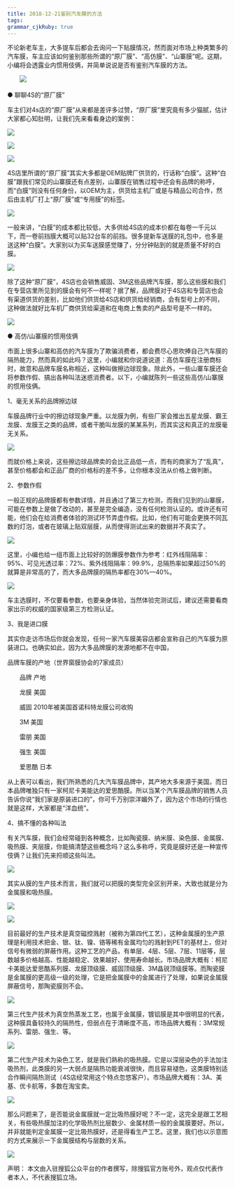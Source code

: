 ```yaml
---
title: 2018-12-21鉴别汽车膜的方法
tags: 
grammar_cjkRuby: true
---
```




不论新老车主，大多提车后都会去询问一下贴膜情况，然而面对市场上种类繁多的汽车膜，车主应该如何鉴别那些所谓的“原厂膜”、“高仿膜”、“山寨膜”呢。这期，小编将会透露业内惯用伎俩，并简单说说是否有鉴别汽车膜的方法。

　　![](http://photocdn.sohu.com/20150919/mp32520353_1442638077718_2.jpeg)

● 聊聊4S的“原厂膜”

车主们对4s店的“原厂膜”从来都是差评多过赞，“原厂膜”里究竟有多少猫腻，估计大家都心知肚明，让我们先来看看身边的案例：

![](http://photocdn.sohu.com/20150919/mp32520353_1442638077718_3.jpeg)

![](http://photocdn.sohu.com/20150919/mp32520353_1442638077718_4.jpeg)

![](http://photocdn.sohu.com/20150919/mp32520353_1442638077718_5.jpeg)

4S店里所谓的“原厂膜”其实大多都是OEM贴牌厂供货的，行话称“白膜”。这种“白膜”跟我们常见的山寨膜还有点差别，山寨膜在销售过程中还会有品牌的称呼，而“白膜”则没有任何身份，以OEM为主，供货给主机厂或是与精品公司合作，然后由主机厂打上“原厂膜”或“专用膜”的标签。

![](http://photocdn.sohu.com/20150919/mp32520353_1442638077718_6.jpeg)

一般来讲，“白膜”的成本都比较低，大多供给4S店的成本价都在每卷一千元以下，而一卷前挡膜大概可以贴32台车的前挡。很多提新车送膜的礼包中，也多是送这种“白膜”。大家别以为买车送膜感觉赚了，分分钟贴到的就是质量不好的白膜。

![](http://photocdn.sohu.com/20150919/mp32520353_1442638077718_7.jpeg)

除了这种“原厂膜”，4S店也会销售威固、3M这些品牌汽车膜，那么这些膜和我们在专营店里所见到的膜会有何不一样呢？据了解，品牌膜对于4S店和专营店也会有渠道供货的差别，比如他们供货给4S店和供货给经销商，会有型号上的不同，这种做法就好比车机厂商供货给渠道和在电商上售卖的产品型号是不一样的。

![](http://photocdn.sohu.com/20150919/mp32520353_1442638077718_8.jpeg)

● 高仿/山寨膜的惯用伎俩

市面上很多山寨和高仿的汽车膜为了欺骗消费者，都会费尽心思吹捧自己汽车膜的隔热能力，然而真的如此吗？这里，小编就和你说道说道：高仿车膜在注册商标时，故意和品牌车膜名称相近，这种叫做擦边球现象。除此外，一些山寨车膜还会将参数作假、搞出各种叫法迷惑消费者。以下，小编就陈列一些这些高仿/山寨膜的惯用伎俩。

1、毫无关系的品牌擦边球

车膜品牌行业中的擦边球现象严重。以龙膜为例，有些厂家会推出五星龙膜、霸王龙膜、龙膜王之类的品牌，或者干脆叫龙膜的某某系列，而其实这和真正的龙膜毫无关系。

![](http://photocdn.sohu.com/20150919/mp32520353_1442638077718_9.jpeg)

而就价格上来说，这些擦边球品牌卖的会比正品低一点，而有的商家为了“乱真”，甚至价格都会和正品厂商的价格标的差不多，让你根本没法从价格上做判断。

2、参数作假

一般正规的品牌膜都有参数详情，并且通过了第三方检测，而我们见到的山寨膜，可能在参数上是做了改动的，甚至是完全编造，没有任何检测认证的。或许还有可能，他们会在给消费者体验的测试环节弄虚作假。比如，他们有可能会更换不同瓦数的灯泡，或者在玻璃上贴双层膜，从而使得测试出来的数据并不真实了。

![](http://photocdn.sohu.com/20150919/mp32520353_1442638077718_10.jpeg)

这里，小编也给一组市面上比较好的防爆膜参数作为参考：红外线阻隔率：95%、可见光透过率：72%、紫外线阻隔率：99.9%，总隔热率如果超过50%的就算是非常高的了，而大多品牌膜的隔热率都在30%—40%。

![](http://photocdn.sohu.com/20150919/mp32520353_1442638077718_11.jpeg)

车主选膜时，不仅要看参数，也要亲身体验，当然体验完测试后，建议还需要看商家出示的权威的国家级第三方检测认证。

3、我是进口膜

其实你走访市场后你就会发现，任何一家汽车膜美容店都会宣称自己的汽车膜为原装进口。也确实如此，因为大多品牌膜的发源地都不在中国，

品牌车膜的产地（世界窗膜协会的7家成员）

　　品牌 产地

　　龙膜 美国

　　威固 2010年被美国首诺科特龙膜公司收购

　　3M 美国

　　雷朋 美国

　　强生 美国

　　爱思酷 日本

从上表可以看出，我们所熟悉的几大汽车膜品牌中，其产地大多来源于美国，而日本品牌唯独只有一家柯尼卡美能达的爱思酷膜。所以当某个汽车膜品牌的销售人员告诉你说“我们家是原装进口的”，你可千万别崇洋媚外了，因为这个市场的行情也就是这样，大家都是“洋血统”。

4、搞不懂的各种叫法

有关汽车膜，我们会经常碰到各种概念，比如陶瓷膜、纳米膜、染色膜、金属膜、吸热膜、夹层膜，你能搞清楚这些概念吗？这么多称呼，究竟是膜好还是一种宣传伎俩？让我们先来捋顺这些叫法。

![](http://photocdn.sohu.com/20150919/mp32520353_1442638077718_12.jpeg)

其实从膜的生产技术而言，我们就可以把膜的类型完全区别开来，大致也就是分为金属膜和吸热膜。

![](http://photocdn.sohu.com/20150919/mp32520353_1442638077718_13.jpeg)

![](http://photocdn.sohu.com/20150919/mp32520353_1442638077718_14.jpeg)

目前最好的生产技术是真空磁控溅射（被称为第四代工艺），这种金属膜的生产原理是利用技术把金、银、钛、镍、铬等稀有金属均匀的溅射到PET的基材上，但对信号有微弱的屏蔽作用。这种工艺的产品，有单层、4层、5层、7层、11层等，层数越多价格越高、性能越稳定、效果越好、使用寿命越长。市场品牌大概有：柯尼卡美能达爱思酷系列膜、龙膜顶级膜、威固顶级膜、3M晶锐顶级膜等。而陶瓷膜是金属膜的更高级一级的处理，它是把金属膜中的金属进行了处理，如果说金属膜屏蔽信号，那陶瓷膜则不会。

![](http://photocdn.sohu.com/20150919/mp32520353_1442638077718_15.jpeg)

第三代生产技术为真空热蒸发工艺，也属于金属膜，镀铝膜是其中很明显的代表，这种膜具备较持久的隔热性，但弱点在于清晰度不高，市场品牌大概有：3M常规系列、雷朋、强生、等。

![](http://photocdn.sohu.com/20150919/mp32520353_1442638077718_16.jpeg)

第二代生产技术为染色工艺，就是我们熟称的吸热膜。它是以深层染色的手法加注吸热剂，此类膜的另一大弱点是隔热功能衰减很快，而且容易褪色，这类膜特别适合作瞬间隔热测试（4S店经常用这个特点忽悠客户）。市场品牌大概有：3A、美基、优卡航等，多数在淘宝卖。

![](http://photocdn.sohu.com/20150919/mp32520353_1442638077718_17.jpeg)

那么问题来了，是否能说金属膜就一定比吸热膜好呢？不一定，这完全是跟工艺相关，有些吸热膜加注的化学吸热剂比层数少、金属材质一般的金属膜要好。所以，并非就能判定金属膜一定比吸热膜好，还是得看生产工艺。这里，我们也以示意图的方式来展示一下金属膜结构与层数的关系。

![](http://photocdn.sohu.com/20150919/mp32520353_1442638077718_18.jpeg)

声明： 本文由入驻搜狐公众平台的作者撰写，除搜狐官方账号外，观点仅代表作者本人，不代表搜狐立场。